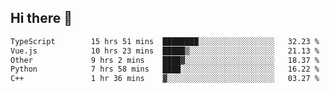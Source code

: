 ## Hi there 👋

<!--START_SECTION:waka-->

```txt
TypeScript        15 hrs 51 mins  ████████░░░░░░░░░░░░░░░░░   32.23 %
Vue.js            10 hrs 23 mins  █████▒░░░░░░░░░░░░░░░░░░░   21.13 %
Other             9 hrs 2 mins    ████▓░░░░░░░░░░░░░░░░░░░░   18.37 %
Python            7 hrs 58 mins   ████░░░░░░░░░░░░░░░░░░░░░   16.22 %
C++               1 hr 36 mins    ▓░░░░░░░░░░░░░░░░░░░░░░░░   03.27 %
```

<!--END_SECTION:waka-->
